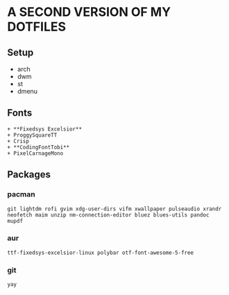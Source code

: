 # A SECOND VERSION OF MY DOTFILES
## Setup
+ arch
+ dwm
+ st
+ dmenu

## Fonts
```
+ **Fixedsys Excelsior**
+ ProggySquareTT
+ Crisp
+ **CodingFontTobi**
+ PixelCarnageMono
```

## Packages
### pacman
```
git lightdm rofi gvim xdg-user-dirs vifm xwallpaper pulseaudio xrandr neofetch maim unzip nm-connection-editor bluez blues-utils pandoc mupdf
```

### aur
```
ttf-fixedsys-excelsior-linux polybar otf-font-awesome-5-free
```

### git
```
yay
```
